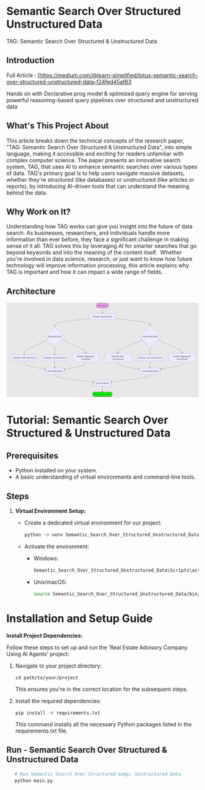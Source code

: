 # Semantic Search Over Structured Unstructured Data
TAG: Semantic Search Over Structured &amp; Unstructured Data


## Introduction

Full Article : [https://medium.com/@learn-simplified/lotus-semantic-search-over-structured-unstructured-data-f24fed45af63

Hands on with Declarative prog model & optimized query engine for serving powerful reasoning-based query pipelines over structured and unstructured data


## What's This Project About

This article breaks down the technical concepts of the research paper, "TAG: Semantic Search Over Structured & Unstructured Data", into simple language, making it accessible and exciting for readers unfamiliar with complex computer science.
The paper presents an innovative search system, TAG, that uses AI to enhance semantic searches over various types of data. TAG's primary goal is to help users navigate massive datasets, whether they're structured (like databases) or unstructured (like articles or reports), by introducing AI-driven tools that can understand the meaning behind the data.

## Why Work on It?

Understanding how TAG works can give you insight into the future of data search. As businesses, researchers, and individuals handle more information than ever before, they face a significant challenge in making sense of it all. TAG solves this by leveraging AI for smarter searches that go beyond keywords and into the meaning of the content itself. 
Whether you're involved in data science, research, or just want to know how future technology will improve information processing, this article explains why TAG is important and how it can impact a wide range of fields.

## Architecture
![Design Diagram](design_docs/design.png)


# Tutorial: Semantic Search Over Structured &amp; Unstructured Data

## Prerequisites
- Python installed on your system.
- A basic understanding of virtual environments and command-line tools.

## Steps

1. **Virtual Environment Setup:**
   - Create a dedicated virtual environment for our project:
   
     ```bash
     python -m venv Semantic_Search_Over_Structured_Unstructured_Data
     ```
   - Activate the environment:
   
     - Windows:
       ```bash
       Semantic_Search_Over_Structured_Unstructured_Data\Scripts\activate
       ```
     - Unix/macOS:
       ```bash
       source Semantic_Search_Over_Structured_Unstructured_Data/bin/activate
       ```
   
# Installation and Setup Guide

**Install Project Dependencies:**

Follow these steps to set up and run the 'Real Estate Advisory Company Using AI Agents' project:

1. Navigate to your project directory:
   ```
   cd path/to/your/project
   ```
   This ensures you're in the correct location for the subsequent steps.

2. Install the required dependencies:
   ```
   pip install -r requirements.txt
   ```
   This command installs all the necessary Python packages listed in the requirements.txt file.


## Run - Semantic Search Over Structured &amp; Unstructured Data

   ```bash 
      # Run Semantic Search Over Structured &amp; Unstructured Data
      python main.py
      
   ```









